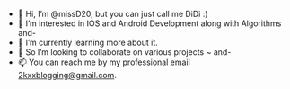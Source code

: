- 👋 Hi, I’m @missD20, but you can just call me DiDi :)
- 👀 I’m interested in IOS and Android Development along with Algorithms and-
- 🌱 I’m currently learning more about it.
- 💞️ So I’m looking to collaborate on various projects *~* and-
- 📫 You can reach me by my professional email 2kxxblogging@gmail.com.

<!---
missD20/missD20 is a ✨ special ✨ repository because its `README.md` (this file) appears on your GitHub profile.
You can click the Preview link to take a look at your changes.
--->
